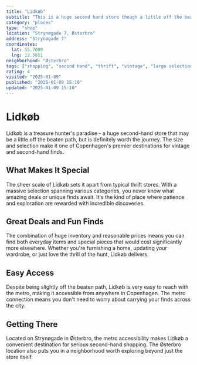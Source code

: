 ```yaml
---
title: "Lidkøb"
subtitle: "This is a huge second hand store though a little off the beaten path. Very easy to reach with the metro."
category: "places"
type: "shop"
location: "Strynøgade 7, Østerbro"
address: "Strynøgade 7"
coordinates:
  lat: 55.7089
  lng: 12.5651
neighborhood: "Østerbro"
tags: ["shopping", "second hand", "thrift", "vintage", "large selection", "metro accessible"]
rating: 4
visited: "2025-01-09"
published: "2025-01-09 15:10"
updated: "2025-01-09 15:10"
---
```


# Lidkøb

Lidkøb is a treasure hunter's paradise - a huge second-hand store that may be a little off the beaten path, but is definitely worth the journey. The size and selection make it one of Copenhagen's premier destinations for vintage and second-hand finds.

## What Makes It Special

The sheer scale of Lidkøb sets it apart from typical thrift stores. With a massive selection spanning various categories, you never know what amazing deals or unique finds await. It's the kind of place where patience and exploration are rewarded with incredible discoveries.

## Great Deals and Fun Finds

The combination of huge inventory and reasonable prices means you can find both everyday items and special pieces that would cost significantly more elsewhere. Whether you're furnishing a home, updating your wardrobe, or just love the thrill of the hunt, Lidkøb delivers.

## Easy Access

Despite being slightly off the beaten path, Lidkøb is very easy to reach with the metro, making it accessible from anywhere in Copenhagen. The metro connection means you don't need to worry about carrying your finds across the city.

## Getting There

Located on Strynøgade in Østerbro, the metro accessibility makes Lidkøb a convenient destination for serious second-hand shopping. The Østerbro location also puts you in a neighborhood worth exploring beyond just the store itself.